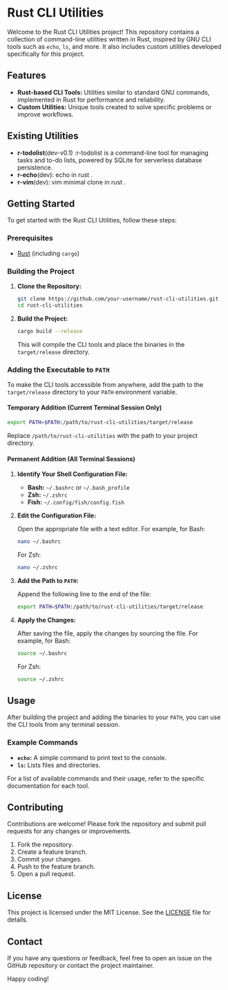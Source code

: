 
# Rust CLI Utilities

Welcome to the Rust CLI Utilities project! This repository contains a collection of command-line utilities written in Rust, inspired by GNU CLI tools such as `echo`, `ls`, and more. It also includes custom utilities developed specifically for this project.

## Features

- **Rust-based CLI Tools:** Utilities similar to standard GNU commands, implemented in Rust for performance and reliability.
- **Custom Utilities:** Unique tools created to solve specific problems or improve workflows.

## Existing Utilities

- **r-todolist**(dev-v0.1) :r-todolist is a command-line tool for managing tasks and to-do lists, powered by SQLite for serverless database persistence.
- **r-echo**(dev): echo in rust .
- **r-vim**(dev): vim minimal clone in rust .

## Getting Started

To get started with the Rust CLI Utilities, follow these steps:

### Prerequisites

- [Rust](https://www.rust-lang.org/tools/install) (including `cargo`)

### Building the Project

1. **Clone the Repository:**

   ```bash
   git clone https://github.com/your-username/rust-cli-utilities.git
   cd rust-cli-utilities
   ```

2. **Build the Project:**

   ```bash
   cargo build --release
   ```

   This will compile the CLI tools and place the binaries in the `target/release` directory.

### Adding the Executable to `PATH`

To make the CLI tools accessible from anywhere, add the path to the `target/release` directory to your `PATH` environment variable.

#### Temporary Addition (Current Terminal Session Only)

```bash
export PATH=$PATH:/path/to/rust-cli-utilities/target/release
```

Replace `/path/to/rust-cli-utilities` with the path to your project directory.

#### Permanent Addition (All Terminal Sessions)

1. **Identify Your Shell Configuration File:**

   - **Bash:** `~/.bashrc` or `~/.bash_profile`
   - **Zsh:** `~/.zshrc`
   - **Fish:** `~/.config/fish/config.fish`

2. **Edit the Configuration File:**

   Open the appropriate file with a text editor. For example, for Bash:

   ```bash
   nano ~/.bashrc
   ```

   For Zsh:

   ```bash
   nano ~/.zshrc
   ```

3. **Add the Path to `PATH`:**

   Append the following line to the end of the file:

   ```bash
   export PATH=$PATH:/path/to/rust-cli-utilities/target/release
   ```

4. **Apply the Changes:**

   After saving the file, apply the changes by sourcing the file. For example, for Bash:

   ```bash
   source ~/.bashrc
   ```

   For Zsh:

   ```bash
   source ~/.zshrc
   ```

## Usage

After building the project and adding the binaries to your `PATH`, you can use the CLI tools from any terminal session.

### Example Commands

- **`echo`:** A simple command to print text to the console.
- **`ls`:** Lists files and directories.

For a list of available commands and their usage, refer to the specific documentation for each tool.

## Contributing

Contributions are welcome! Please fork the repository and submit pull requests for any changes or improvements.

1. Fork the repository.
2. Create a feature branch.
3. Commit your changes.
4. Push to the feature branch.
5. Open a pull request.

## License

This project is licensed under the MIT License. See the [LICENSE](LICENSE) file for details.

## Contact

If you have any questions or feedback, feel free to open an issue on the GitHub repository or contact the project maintainer.

Happy coding!


